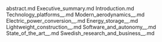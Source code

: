 abstract.md
Executive_summary.md
Introduction.md
Technology_platforms__.md
Modern_aerodynamics__.md
Electric_power_conversion__.md
Energy_storage__.md
Lightweight_construction__.md
Software_and_autonomy__.md
State_of_the_art__.md
Swedish_research_and_business__.md